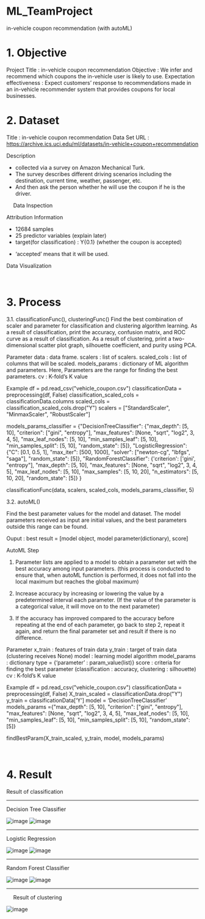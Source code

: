 # ML_TeamProject
 in-vehicle coupon recommendation (with autoML)

# 1. Objective
Project Title : in-vehicle coupon recommendation
Objective : We infer and recommend which coupons the in-vehicle user is likely to use.
Expectation effectiveness : Expect customers’ response to recommendations made in an in-vehicle recommender system that provides coupons for local businesses.

# 2. Dataset
Title : in-vehicle coupon recommendation Data Set
URL : https://archive.ics.uci.edu/ml/datasets/in-vehicle+coupon+recommendation

Description
- collected via a survey on Amazon Mechanical Turk. 
- The survey describes different driving scenarios including the destination, current time, weather, passenger, etc.
- And then ask the person whether he will use the coupon if he is the driver.
 
 
Data Inspection



Attribution Information

- 12684 samples
- 25 predictor variables (explain later)
- target(for classification) : Y{0.1}
  (whether the coupon is accepted)

* ‘accepted’ means that it will be used.


Data Visualization 

      
      
 
# 3. Process
3.1. classificationFunc(), clusteringFunc()
Find the best combination of scaler and parameter for classification and clustering algorithm learning. 
As a result of classification, print the accuracy, confusion matrix, and ROC curve as a result of classification.
As a result of clustering, print a two-dimensional scatter plot graph, silhouette coefficient, and purity using PCA.

Parameter
data : data frame.
scalers : list of scalers.
scaled_cols : list of columns that will be scaled.
models_params : dictionary of ML algorithm and parameters. Here, 
            Parameters are the range for finding the best parameters.
cv : K-fold’s K value


Example
df = pd.read_csv("vehicle_coupon.csv")
classificationData = preprocessing(df, False)
classification_scaled_cols = classificationData.columns
scaled_cols = classification_scaled_cols.drop("Y")
scalers = ["StandardScaler", "MinmaxScaler", "RobustScaler"]

models_params_classifier = 
{"DecisionTreeClassifier": 
   {"max_depth": [5, 10], "criterion": ["gini", "entropy"], "max_features": 
   [None, "sqrt", "log2", 3, 4, 5], "max_leaf_nodes": [5, 10], 
   "min_samples_leaf": [5, 10], "min_samples_split": [5, 10], "random_state": 
   [5]}, 
"LogisticRegression": {"C": [0.1, 0.5, 1], "max_iter": [500, 1000], "solver": 
   ["newton-cg", "lbfgs", "saga"], "random_state": [5]}, 
"RandomForestClassifier": {'criterion': ['gini', "entropy"], "max_depth": [5, 
   10], "max_features": [None, "sqrt", "log2", 3, 4, 5], "max_leaf_nodes": [5, 
   10], "max_samples": [5, 10, 20], "n_estimators": [5, 10, 20], "random_state": 
   [5]}
}

classificationFunc(data, scalers, scaled_cols, models_params_classifier, 
                   5)




3.2. autoML() <bestFindParam function>

Find the best parameter values for the model and dataset. The model parameters received as input are initial values, and the best parameters outside this range can be found.

Ouput  :  best result = [model object, model parameter(dictionary), score]


AutoML Step
1.	Parameter lists are applied to a model to obtain a parameter set with the best accuracy among input parameters. (this process is conducted to ensure that, when autoML function is performed, it does not fall into the local maximum but reaches the global maximum)

2.	Increase accuracy by increasing or lowering the value by a predetermined interval each parameter. (If the value of the parameter is a categorical value, it will move on to the next parameter)

3.	If the accuracy has improved compared to the accuracy before repeating at the end of each parameter, go back to step 2, repeat it again, and return the final parameter set and result if there is no difference.



Parameter
x_train : features of train data
y_train : target of train data (clustering receives None)
model : learning model algorithm
model_params : dictionary type = {‘parameter’ : param_value(list)}
score : criteria for finding the best parameter
       (classification : accuracy, clustering : silhouette)
cv : K-fold’s K value


Example
df = pd.read_csv("vehicle_coupon.csv")
classificationData = preprocessing(df, False)
X_train_scaled = classificationData.drop("Y")
y_train = classificationData[‘Y’]
model = ‘DecisionTreeClassifier’
models_params ={"max_depth": [5, 10], "criterion": ["gini", "entropy"], "max_features": [None, "sqrt", "log2", 3, 4, 5], "max_leaf_nodes": [5, 10], "min_samples_leaf": [5, 10], "min_samples_split": [5, 10], "random_state": [5]}


findBestParam(X_train_scaled, y_train, model, models_params)

 
# 4. Result
Result of classification

________________________________________
Decision Tree Classifier
 
![image](https://user-images.githubusercontent.com/76082792/142419714-78563a93-6537-42a6-83af-5fe8ac333c52.png)
![image](https://user-images.githubusercontent.com/76082792/142419728-d257c946-67da-41c8-9a16-eb7b4571489c.png) 
 
________________________________________
Logistic Regression
 
![image](https://user-images.githubusercontent.com/76082792/142419746-258e03cc-cfe4-4e1e-9e7f-97529208c055.png)
![image](https://user-images.githubusercontent.com/76082792/142419783-62a900be-a7fb-4584-ba77-5157d3647ca1.png)
 
  
________________________________________
Random Forest Classifier
 
![image](https://user-images.githubusercontent.com/76082792/142419793-dc00fbad-9ebb-42ea-8444-a85c797e6c7a.png)
![image](https://user-images.githubusercontent.com/76082792/142419800-0c3edcf9-5ec6-4cea-9705-b60f4e3fc107.png)
 

  
________________________________________
 
Result of clustering
 
![image](https://user-images.githubusercontent.com/76082792/142419828-c628b8ff-58b6-4d31-a6da-d2fcce08122d.png)
 

